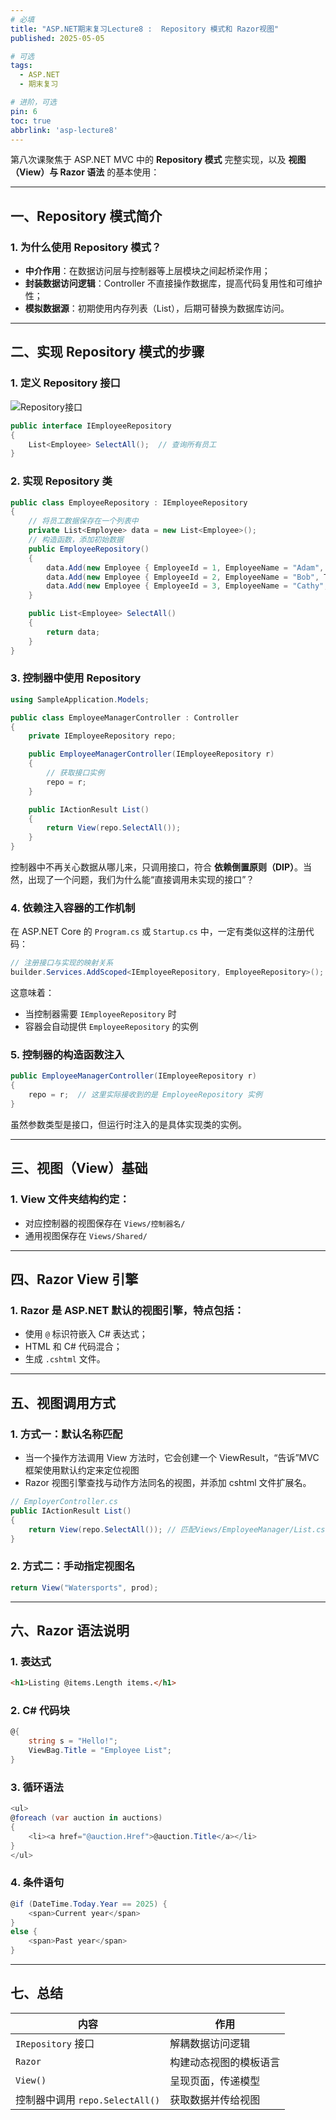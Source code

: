 ```yaml
---
# 必填
title: "ASP.NET期末复习Lecture8 :  Repository 模式和 Razor视图"
published: 2025-05-05

# 可选
tags:
  - ASP.NET 
  - 期末复习

# 进阶，可选
pin: 6
toc: true
abbrlink: 'asp-lecture8'
---
```


 第八次课聚焦于 ASP.NET MVC 中的 **Repository 模式** 完整实现，以及 **视图（View）与 Razor 语法** 的基本使用：

---
## 一、Repository 模式简介

### 1. 为什么使用 Repository 模式？

- **中介作用**：在数据访问层与控制器等上层模块之间起桥梁作用；
- **封装数据访问逻辑**：Controller 不直接操作数据库，提高代码复用性和可维护性；
- **模拟数据源**：初期使用内存列表（List），后期可替换为数据库访问。

---

## 二、实现 Repository 模式的步骤

### 1️. 定义 Repository 接口

![Repository接口](https://cdn.ethanzhou.cn/i/2025/05/05/68187e5d8dba1.jpg)

```csharp
public interface IEmployeeRepository
{
    List<Employee> SelectAll();  // 查询所有员工
}
```

### 2️. 实现 Repository 类

```csharp
public class EmployeeRepository : IEmployeeRepository
{
	// 将员工数据保存在一个列表中
    private List<Employee> data = new List<Employee>();
	// 构造函数，添加初始数据
    public EmployeeRepository()
    {
        data.Add(new Employee { EmployeeId = 1, EmployeeName = "Adam", Title = "manager", Country = "USA" });
        data.Add(new Employee { EmployeeId = 2, EmployeeName = "Bob", Title = "president", Country = "UK" });
        data.Add(new Employee { EmployeeId = 3, EmployeeName = "Cathy", Title = "sale", Country = "USA" });
    }

    public List<Employee> SelectAll()
    {
        return data;
    }
}
```

### 3️. 控制器中使用 Repository

```csharp
using SampleApplication.Models;

public class EmployeeManagerController : Controller
{
    private IEmployeeRepository repo;

    public EmployeeManagerController(IEmployeeRepository r)
    {
    	// 获取接口实例
        repo = r;
    }

    public IActionResult List()
    {
        return View(repo.SelectAll());
    }
}
```

控制器中不再关心数据从哪儿来，只调用接口，符合 **依赖倒置原则（DIP）**。当然，出现了一个问题，我们为什么能“直接调用未实现的接口”？
### 4. 依赖注入容器的工作机制

在 ASP.NET Core 的 `Program.cs` 或 `Startup.cs` 中，一定有类似这样的注册代码：

```csharp
// 注册接口与实现的映射关系
builder.Services.AddScoped<IEmployeeRepository, EmployeeRepository>();
```

这意味着：
- 当控制器需要 `IEmployeeRepository` 时
- 容器会自动提供 `EmployeeRepository` 的实例

### 5. 控制器的构造函数注入

```csharp
public EmployeeManagerController(IEmployeeRepository r)
{
    repo = r;  // 这里实际接收到的是 EmployeeRepository 实例
}
```

虽然参数类型是接口，但运行时注入的是具体实现类的实例。

---

## 三、视图（View）基础

### 1. View 文件夹结构约定：

- 对应控制器的视图保存在 `Views/控制器名/`
- 通用视图保存在 `Views/Shared/`

---

## 四、Razor View 引擎

### 1. Razor 是 ASP.NET 默认的视图引擎，特点包括：

- 使用 `@` 标识符嵌入 C# 表达式；
- HTML 和 C# 代码混合；
- 生成 `.cshtml` 文件。

---

## 五、视图调用方式

### 1. 方式一：默认名称匹配

- 当一个操作方法调用 View 方法时，它会创建一个 ViewResult，“告诉”MVC 框架使用默认约定来定位视图
- Razor 视图引擎查找与动作方法同名的视图，并添加 cshtml 文件扩展名。

```csharp
// EmployerController.cs
public IActionResult List()
{
    return View(repo.SelectAll()); // 匹配Views/EmployeeManager/List.cshtml
}
```

### 2. 方式二：手动指定视图名

```csharp
return View("Watersports", prod);
```

---

## 六、Razor 语法说明

### 1️. 表达式

```html
<h1>Listing @items.Length items.</h1>
```

### 2️. C# 代码块

```csharp
@{
    string s = "Hello!";
    ViewBag.Title = "Employee List";
}
```

### 3️. 循环语法

```csharp
<ul>
@foreach (var auction in auctions)
{
    <li><a href="@auction.Href">@auction.Title</a></li>
}
</ul>
```

### 4️. 条件语句

```csharp
@if (DateTime.Today.Year == 2025) {
    <span>Current year</span>
}
else {
    <span>Past year</span>
}
```

---
## 七、总结

|内容|作用|
|---|---|
|`IRepository` 接口|解耦数据访问逻辑|
|`Razor`|构建动态视图的模板语言|
|`View()`|呈现页面，传递模型|
|控制器中调用 `repo.SelectAll()`|获取数据并传给视图|

